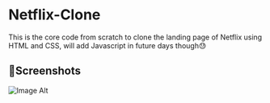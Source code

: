 # Netflix-Clone

This is the core code from scratch to clone the landing page of Netflix using HTML and CSS, will add Javascript in future days though😓

## 📸Screenshots

![Image Alt](https://github.com/coding-with-RD/netflix-clone/blob/main/netflix-clone.png?raw=true)
